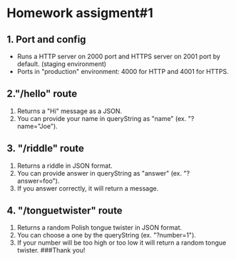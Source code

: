 # Homework assigment#1
## 1. Port and config
* Runs a HTTP server on 2000 port and HTTPS server on 2001 port by default. (staging environment)
* Ports in "production" environment: 4000 for HTTP and 4001 for HTTPS.
## 2."/hello" route
1. Returns a "Hi" message as a JSON.
2. You can provide your name in queryString as "name" (ex. "?name="Joe").
## 3. "/riddle" route
1. Returns a riddle in JSON format.
2. You can provide answer in queryString as "answer" (ex. "?answer=foo").
3. If you answer correctly, it will return a message.
## 4. "/tonguetwister" route
1. Returns a random Polish tongue twister in JSON format.
2. You can choose a one by the queryString (ex. "?number=1").
3. If your number will be too high or too low it will return a random tongue twister.
###Thank you!

